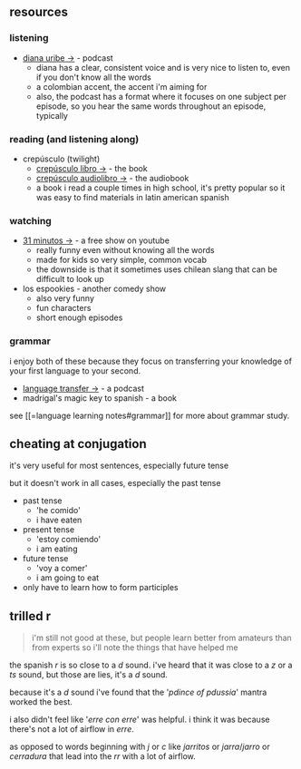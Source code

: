 ## resources

### listening

- [diana uribe ->](https://open.spotify.com/show/3xIalu2XhZ2EjSbOcTg0U8) - podcast
	- diana has a clear, consistent voice and is very nice to listen to, even if you don't know all the words
	- a colombian accent, the accent i'm aiming for
	- also, the podcast has a format where it focuses on one subject per episode, so you hear the same words throughout an episode, typically

### reading (and listening along)

- crepúsculo (twilight)
	- [crepúsculo libro ->](https://drive.google.com/file/d/0B8_X3Z65v7lhV3hsd2swOURGMGc/view?resourcekey=0-Genf9D4qt-Vog07uIQfwxw) - the book
	- [crepúsculo audiolibro ->](https://www.youtube.com/playlist?list=PLoYgyBEdg-xFZafIVqcEgcahLkUZhkZMf) - the audiobook
	- a book i read a couple times in high school, it's pretty popular so it was easy to find materials in latin american spanish

### watching

- [31 minutos ->](https://www.youtube.com/playlist?list=PLVI9tQggdGtFXgCwpjTM_d2pdH6ABeRFL) - a free show on youtube
	- really funny even without knowing all the words
	- made for kids so very simple, common vocab
	- the downside is that it sometimes uses chilean slang that can be difficult to look up
- los espookies - another comedy show
	- also very funny
	- fun characters
	- short enough episodes

### grammar

i enjoy both of these because they focus on transferring your knowledge of your first language to your second.

- [language transfer ->](https://www.languagetransfer.org/) - a podcast
- madrigal's magic key to spanish - a book

see [[=language learning notes#grammar]] for more about grammar study.

## cheating at conjugation

it's very useful for most sentences, especially future tense

but it doesn't work in all cases, especially the past tense

- past tense
	- 'he comido'
	- i have eaten
- present tense
	- 'estoy comiendo'
	- i am eating
- future tense
	- 'voy a comer'
	- i am going to eat
- only have to learn how to form participles

## trilled r

> i'm still not good at these, but people learn better from amateurs than from experts so i'll note the things that have helped me

the spanish *r* is so close to a *d* sound. i've heard that it was close to a *z* or a *ts* sound, but those are lies, it's a *d* sound.

because it's a *d* sound i've found that the '*pdince of pdussia*' mantra worked the best.

i also didn't feel like '*erre con erre*' was helpful. i think it was because there's not a lot of airflow in *erre*.

as opposed to words beginning with *j* or *c* like *jarritos* or *jarra*/*jarro* or *cerradura* that lead into the *rr* with a lot of airflow.

